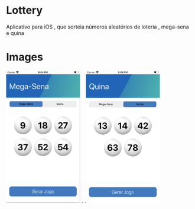 # Lottery
Aplicativo para iOS , que sorteia números aleatórios de loteria , mega-sena e quina 
# Images
<img src="ScreenShots/Mega-Sena.png" width="200"> .        .<img src="ScreenShots/Quina.png" width="200">
